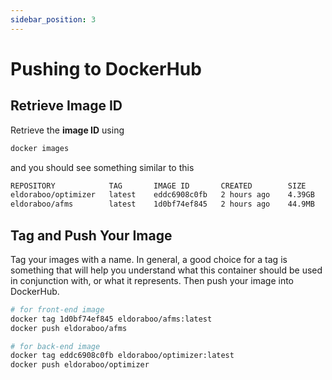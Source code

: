 ```yaml
---
sidebar_position: 3
---
```


# Pushing to DockerHub

## Retrieve Image ID

Retrieve the **image ID** using
```bash
docker images
```
and you should see something similar to this
```bash
REPOSITORY            TAG       IMAGE ID       CREATED        SIZE
eldoraboo/optimizer   latest    eddc6908c0fb   2 hours ago    4.39GB
eldoraboo/afms        latest    1d0bf74ef845   2 hours ago    44.9MB
```

## Tag and Push Your Image

Tag your images with a name. In general, a good choice for a tag is something that will help you understand what this container should be used in conjunction with, or what it represents. Then push your image into DockerHub.

```bash
# for front-end image
docker tag 1d0bf74ef845 eldoraboo/afms:latest
docker push eldoraboo/afms

# for back-end image
docker tag eddc6908c0fb eldoraboo/optimizer:latest
docker push eldoraboo/optimizer
```